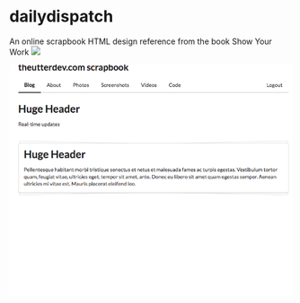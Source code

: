 # dailydispatch
An online scrapbook HTML design reference from the book Show Your Work
<img src="http://thehandcraftedstory.com/wp-content/uploads/2015/02/Show-Your-Work-book-review.jpg" />



<img src="img/uteerphoto.png"/>
